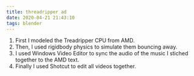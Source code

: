 ```yaml
---
title: threadripper ad
date: 2020-04-21 21:43:10
tags: blender
---
```

1. First I modeled the Treadripper CPU from AMD.  
2. Then, I used rigidbody physics to simulate them bouncing away.  
3. I used Windows Video Editor to sync the audio of the music I stiched together to the AMD text.  
4. Finally I used Shotcut to edit all videos together.
